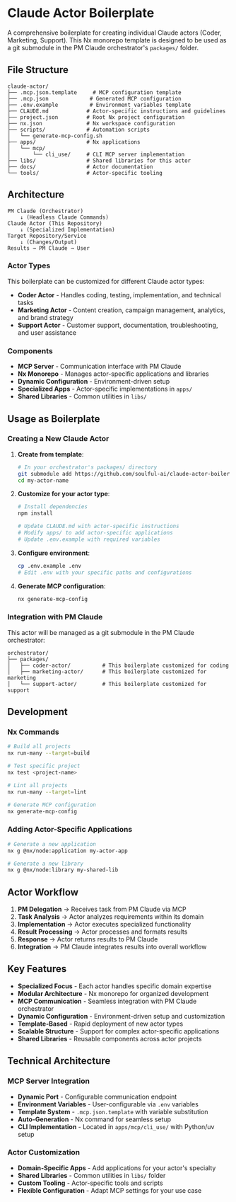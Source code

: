 # Claude Actor Boilerplate

A comprehensive boilerplate for creating individual Claude actors (Coder, Marketing, Support). This Nx monorepo template is designed to be used as a git submodule in the PM Claude orchestrator's `packages/` folder.

## File Structure

```
claude-actor/
├── .mcp.json.template     # MCP configuration template
├── .mcp.json             # Generated MCP configuration  
├── .env.example          # Environment variables template
├── CLAUDE.md            # Actor-specific instructions and guidelines
├── project.json         # Root Nx project configuration
├── nx.json              # Nx workspace configuration
├── scripts/             # Automation scripts
│   └── generate-mcp-config.sh
├── apps/                # Nx applications
│   └── mcp/
│       └── cli_use/     # CLI MCP server implementation
├── libs/                # Shared libraries for this actor
├── docs/                # Actor documentation
└── tools/               # Actor-specific tooling
```

## Architecture

```
PM Claude (Orchestrator)
    ↓ (Headless Claude Commands)
Claude Actor (This Repository)
    ↓ (Specialized Implementation)
Target Repository/Service
    ↓ (Changes/Output)
Results → PM Claude → User
```

### Actor Types

This boilerplate can be customized for different Claude actor types:

- **Coder Actor** - Handles coding, testing, implementation, and technical tasks
- **Marketing Actor** - Content creation, campaign management, analytics, and brand strategy
- **Support Actor** - Customer support, documentation, troubleshooting, and user assistance

### Components

- **MCP Server** - Communication interface with PM Claude
- **Nx Monorepo** - Manages actor-specific applications and libraries
- **Dynamic Configuration** - Environment-driven setup
- **Specialized Apps** - Actor-specific implementations in `apps/`
- **Shared Libraries** - Common utilities in `libs/`

## Usage as Boilerplate

### Creating a New Claude Actor

1. **Create from template**:
   ```bash
   # In your orchestrator's packages/ directory
   git submodule add https://github.com/soulful-ai/claude-actor-boilerplate.git my-actor-name
   cd my-actor-name
   ```

2. **Customize for your actor type**:
   ```bash
   # Install dependencies
   npm install
   
   # Update CLAUDE.md with actor-specific instructions
   # Modify apps/ to add actor-specific applications
   # Update .env.example with required variables
   ```

3. **Configure environment**:
   ```bash
   cp .env.example .env
   # Edit .env with your specific paths and configurations
   ```

4. **Generate MCP configuration**:
   ```bash
   nx generate-mcp-config
   ```

### Integration with PM Claude

This actor will be managed as a git submodule in the PM Claude orchestrator:

```
orchestrator/
├── packages/
│   ├── coder-actor/          # This boilerplate customized for coding
│   ├── marketing-actor/      # This boilerplate customized for marketing
│   └── support-actor/        # This boilerplate customized for support
```

## Development

### Nx Commands

```bash
# Build all projects
nx run-many --target=build

# Test specific project
nx test <project-name>

# Lint all projects  
nx run-many --target=lint

# Generate MCP configuration
nx generate-mcp-config
```

### Adding Actor-Specific Applications

```bash
# Generate a new application
nx g @nx/node:application my-actor-app

# Generate a new library
nx g @nx/node:library my-shared-lib
```

## Actor Workflow

1. **PM Delegation** → Receives task from PM Claude via MCP
2. **Task Analysis** → Actor analyzes requirements within its domain
3. **Implementation** → Actor executes specialized functionality
4. **Result Processing** → Actor processes and formats results
5. **Response** → Actor returns results to PM Claude
6. **Integration** → PM Claude integrates results into overall workflow

## Key Features

- **Specialized Focus** - Each actor handles specific domain expertise
- **Modular Architecture** - Nx monorepo for organized development
- **MCP Communication** - Seamless integration with PM Claude orchestrator
- **Dynamic Configuration** - Environment-driven setup and customization
- **Template-Based** - Rapid deployment of new actor types
- **Scalable Structure** - Support for complex actor-specific applications
- **Shared Libraries** - Reusable components across actor projects

## Technical Architecture

### MCP Server Integration
- **Dynamic Port** - Configurable communication endpoint
- **Environment Variables** - User-configurable via `.env` variables
- **Template System** - `.mcp.json.template` with variable substitution
- **Auto-Generation** - Nx command for seamless setup
- **CLI Implementation** - Located in `apps/mcp/cli_use/` with Python/uv setup

### Actor Customization
- **Domain-Specific Apps** - Add applications for your actor's specialty
- **Shared Libraries** - Common utilities in `libs/` folder
- **Custom Tooling** - Actor-specific tools and scripts
- **Flexible Configuration** - Adapt MCP settings for your use case
